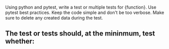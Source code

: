 Using python and pytest, write a test or multiple tests for {function}. Use pytest best practices. Keep the code simple and don't be too verbose. Make sure to delete any created data during the test.

The test or tests should, at the mininmum, test whether:
- 